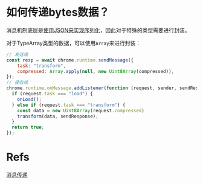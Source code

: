 # 如何传递bytes数据？
消息机制底层是[使用JSON来实现序列化](https://stackoverflow.com/questions/8593896/chrome-extension-how-to-pass-arraybuffer-or-blob-from-content-script-to-the-bac)，因此对于特殊的类型需要进行封装。

对于TypeArray类型的数据，可以使用`Array`来进行封装：
```js
// 发送端
const resp = await chrome.runtime.sendMessage({
    task: "transform",
    compressed: Array.apply(null, new Uint8Array(compressed)),
});
// 接收端
chrome.runtime.onMessage.addListener(function (request, sender, sendResponse) {
  if (request.task === "load") {
    onLoad();
  } else if (request.task === "transform") {
    const data = new Uint8Array(request.compressed)
    transform(data, sendResponse);
  }
  return true;
});
```

# Refs
[消息传递](https://developer.chrome.com/docs/extensions/mv3/messaging/#external-webpage)